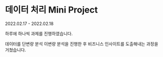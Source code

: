 # 데이터 처리 Mini Project

2022.02.17 - 2022.02.18

하루에 하나씩 과제를 진행하였습니다.

데이터를 단변량 분석 이변량 분석을 진행한 후 비즈니스 인사이트를 도출해내는 과정을 거쳤습니다.
